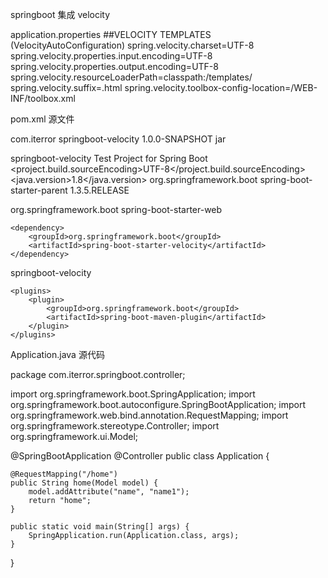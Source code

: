 springboot 集成 velocity

application.properties
##VELOCITY TEMPLATES (VelocityAutoConfiguration)
spring.velocity.charset=UTF-8 
spring.velocity.properties.input.encoding=UTF-8 
spring.velocity.properties.output.encoding=UTF-8 
spring.velocity.resourceLoaderPath=classpath:/templates/ 
spring.velocity.suffix=.html 
spring.velocity.toolbox-config-location=/WEB-INF/toolbox.xml

pom.xml 源文件

<groupId>com.iterror</groupId>
<artifactId>springboot-velocity</artifactId>
<version>1.0.0-SNAPSHOT</version>
<packaging>jar</packaging>

<name>springboot-velocity</name>
<description>Test Project for Spring Boot</description>
<properties>
    <project.build.sourceEncoding>UTF-8</project.build.sourceEncoding>
    <java.version>1.8</java.version>
</properties>
<parent>
    <groupId>org.springframework.boot</groupId>
    <artifactId>spring-boot-starter-parent</artifactId>
    <version>1.3.5.RELEASE</version>
</parent>

<dependencies>
    <dependency>
        <groupId>org.springframework.boot</groupId>
        <artifactId>spring-boot-starter-web</artifactId>
    </dependency>

    <dependency>
        <groupId>org.springframework.boot</groupId>
        <artifactId>spring-boot-starter-velocity</artifactId>
    </dependency>
</dependencies>

<build>
    <finalName>springboot-velocity</finalName> <!-- 指定package生成的文件名为my-spring-boot.jar -->

    <plugins>
        <plugin>
            <groupId>org.springframework.boot</groupId>
            <artifactId>spring-boot-maven-plugin</artifactId>
        </plugin>
    </plugins>
</build>

Application.java 源代码

package com.iterror.springboot.controller;

import org.springframework.boot.SpringApplication;
import org.springframework.boot.autoconfigure.SpringBootApplication; 
import org.springframework.web.bind.annotation.RequestMapping; 
import org.springframework.stereotype.Controller; 
import org.springframework.ui.Model;

@SpringBootApplication 
@Controller 
public class Application {

    @RequestMapping("/home")
    public String home(Model model) {
        model.addAttribute("name", "name1");
        return "home";
    }
    
    public static void main(String[] args) {
        SpringApplication.run(Application.class, args);
    }
}

